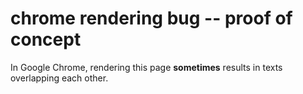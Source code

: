 # chrome rendering bug -- proof of concept

In Google Chrome, rendering this page **sometimes** results in texts overlapping each other.

